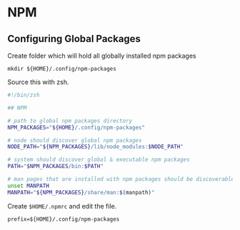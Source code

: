 # NPM

## Configuring Global Packages

Create folder which will hold all globally installed npm packages

```
mkdir ${HOME}/.config/npm-packages
```

Source this with zsh.

``` zsh
#!/bin/zsh

## NPM

# path to global npm packages directory
NPM_PACKAGES="${HOME}/.config/npm-packages"

# node should discover global npm packages
NODE_PATH="${NPM_PACKAGES}/lib/node_modules:$NODE_PATH"

# system should discover global & executable npm packages
PATH="$NPM_PACKAGES/bin:$PATH"

# man pages that are installed with npm packages should be discoverable
unset MANPATH
MANPATH="${NPM_PACKAGES}/share/man:$(manpath)"
```

Create `$HOME/.npmrc` and edit the file.
```
prefix=${HOME}/.config/npm-packages
```
